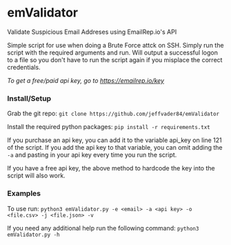 # emValidator
Validate Suspicious Email Addreses using EmailRep.io's API

Simple script for use when doing a Brute Force attck on SSH.  Simply run the script with the required arguments and run.  Will output a successful logon to a file so you don't have to run the script again if you misplace the correct credentials.

*To get a free/paid api key, go to https://emailrep.io/key*

### Install/Setup ###
Grab the git repo:
`git clone https://github.com/jeffvader84/emValidator`

Install the required python packages:
`pip install -r requirements.txt`

If you purchase an api key, you can add it to the variable api_key on line 121 of the script. If you add the api key to that variable, you can omit adding the `-a` and pasting in your api key every time you run the script.

If you have a free api key, the above method to hardcode the key into the script will also work.

### Examples ###
To use run:
`python3 emValidator.py -e <email> -a <api key> -o <file.csv> -j <file.json> -v`

If you need any additional help run the following command:
`python3 emValidator.py -h`
